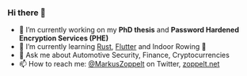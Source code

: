 ### Hi there 👋
<!--
**MarkusZoppelt/MarkusZoppelt** is a ✨ _special_ ✨ repository because its `README.md` (this file) appears on your GitHub profile.
-->

- 🔭 I’m currently working on my **PhD thesis** and **Password Hardened Encryption Services (PHE)**
- 🌱 I’m currently learning [Rust](https://github.com/topics/rust), [Flutter](https://github.com/topics/flutter) and Indoor Rowing 🚣
- 💬 Ask me about Automotive Security, Finance, Cryptocurrencies
- 📫 How to reach me: [@MarkusZoppelt](https://twitter.com/MarkusZoppelt) on Twitter, [zoppelt.net](https://zoppelt.net)
